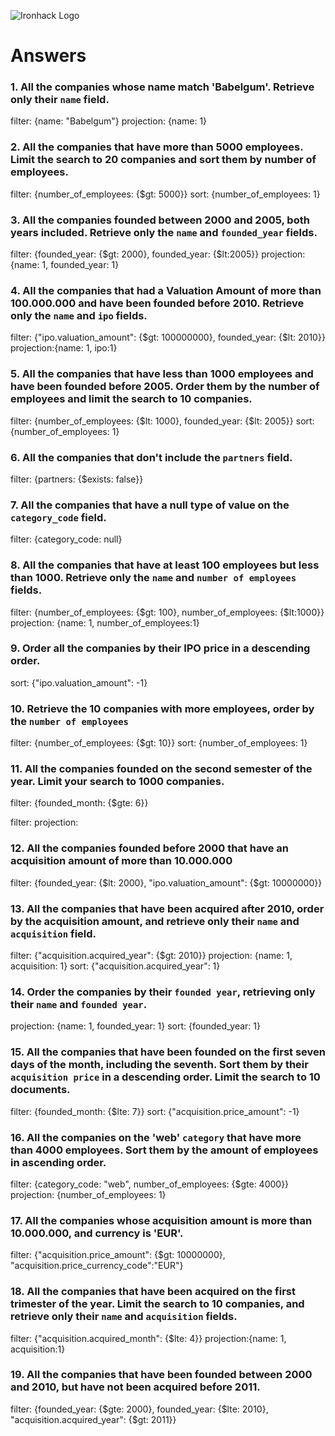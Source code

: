 ![Ironhack Logo](https://i.imgur.com/1QgrNNw.png)

# Answers

### 1. All the companies whose name match 'Babelgum'. Retrieve only their `name` field.

<!-- Your Code Goes Here -->
filter: {name: "Babelgum"}
projection: {name: 1}

### 2. All the companies that have more than 5000 employees. Limit the search to 20 companies and sort them by **number of employees**.

<!-- Your Code Goes Here -->
filter: {number_of_employees: {$gt: 5000}}
sort: {number_of_employees: 1}


### 3. All the companies founded between 2000 and 2005, both years included. Retrieve only the `name` and `founded_year` fields.
filter: {founded_year: {$gt: 2000}, founded_year: {$lt:2005}}
projection: {name: 1, founded_year: 1}

<!-- Your Code Goes Here -->

### 4. All the companies that had a Valuation Amount of more than 100.000.000 and have been founded before 2010. Retrieve only the `name` and `ipo` fields.

<!-- Your Code Goes Here -->
filter:  {"ipo.valuation_amount": {$gt: 100000000}, founded_year: {$lt: 2010}}
projection:{name: 1, ipo:1}

### 5. All the companies that have less than 1000 employees and have been founded before 2005. Order them by the number of employees and limit the search to 10 companies.

<!-- Your Code Goes Here -->
filter: {number_of_employees: {$lt: 1000}, founded_year: {$lt: 2005}}
sort: {number_of_employees: 1}
### 6. All the companies that don't include the `partners` field.

<!-- Your Code Goes Here -->
filter: {partners: {$exists: false}}
<!-- RETURNED NO RECORDS -->
### 7. All the companies that have a null type of value on the `category_code` field.

<!-- Your Code Goes Here -->
filter: {category_code: null}
<!-- RETURNED ALL  RECORDS -->
### 8. All the companies that have at least 100 employees but less than 1000. Retrieve only the `name` and `number of employees` fields.

<!-- Your Code Goes Here -->
filter: {number_of_employees: {$gt: 100}, number_of_employees: {$lt:1000}}
projection: {name: 1, number_of_employees:1}
### 9. Order all the companies by their IPO price in a descending order.

<!-- Your Code Goes Here -->
sort: {"ipo.valuation_amount": -1}
### 10. Retrieve the 10 companies with more employees, order by the `number of employees`

<!-- Your Code Goes Here -->
filter: {number_of_employees: {$gt: 10}}
sort: {number_of_employees: 1}
### 11. All the companies founded on the second semester of the year. Limit your search to 1000 companies.

<!-- Your Code Goes Here -->
filter: {founded_month: {$gte: 6}}

<!-- ### 12. All the companies that have been 'deadpooled' after the third year. -->

<!-- Your Code Goes Here -->
filter: 
projection:
### 12. All the companies founded before 2000 that have an acquisition amount of more than 10.000.000

<!-- Your Code Goes Here -->
filter: {founded_year: {$lt: 2000}, "ipo.valuation_amount": {$gt: 10000000}}

### 13. All the companies that have been acquired after 2010, order by the acquisition amount, and retrieve only their `name` and `acquisition` field.

<!-- Your Code Goes Here -->
filter: {"acquisition.acquired_year": {$gt: 2010}}
projection: {name: 1, acquisition: 1}
sort: {"acquisition.acquired_year": 1}
### 14. Order the companies by their `founded year`, retrieving only their `name` and `founded year`.

<!-- Your Code Goes Here -->
projection: {name: 1, founded_year: 1}
sort: {founded_year: 1}

### 15. All the companies that have been founded on the first seven days of the month, including the seventh. Sort them by their `acquisition price` in a descending order. Limit the search to 10 documents.
<!-- Your Code Goes Here -->
filter: {founded_month: {$lte: 7}}
sort: {"acquisition.price_amount": -1}

### 16. All the companies on the 'web' `category` that have more than 4000 employees. Sort them by the amount of employees in ascending order.

<!-- Your Code Goes Here -->
filter: {category_code: "web", number_of_employees: {$gte: 4000}}
projection: {number_of_employees: 1}
### 17. All the companies whose acquisition amount is more than 10.000.000, and currency is 'EUR'.

<!-- Your Code Goes Here -->
filter: {"acquisition.price_amount": {$gt: 10000000}, "acquisition.price_currency_code":"EUR"}

### 18. All the companies that have been acquired on the first trimester of the year. Limit the search to 10 companies, and retrieve only their `name` and `acquisition` fields.

<!-- Your Code Goes Here -->
filter: {"acquisition.acquired_month": {$lte: 4}}
projection:{name: 1, acquisition:1}
### 19. All the companies that have been founded between 2000 and 2010, but have not been acquired before 2011.

<!-- Your Code Goes Here -->
filter: {founded_year: {$gte: 2000}, founded_year: {$lte: 2010}, "acquisition.acquired_year": {$gt: 2011}}